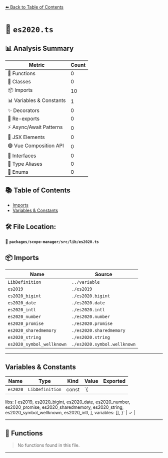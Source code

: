 [⬅️ Back to Table of Contents](../../../../index.md)

# 📄 `es2020.ts`

## 📊 Analysis Summary

| Metric | Count |
|--------|-------|
| 🔧 Functions | 0 |
| 🧱 Classes | 0 |
| 📦 Imports | 10 |
| 📊 Variables & Constants | 1 |
| ✨ Decorators | 0 |
| 🔄 Re-exports | 0 |
| ⚡ Async/Await Patterns | 0 |
| 💠 JSX Elements | 0 |
| 🟢 Vue Composition API | 0 |
| 📐 Interfaces | 0 |
| 📑 Type Aliases | 0 |
| 🎯 Enums | 0 |

## 📚 Table of Contents

- [Imports](#imports)
- [Variables & Constants](#variables-constants)

## 🛠️ File Location:
📂 **`packages/scope-manager/src/lib/es2020.ts`**

## 📦 Imports

| Name | Source |
|------|--------|
| `LibDefinition` | `../variable` |
| `es2019` | `./es2019` |
| `es2020_bigint` | `./es2020.bigint` |
| `es2020_date` | `./es2020.date` |
| `es2020_intl` | `./es2020.intl` |
| `es2020_number` | `./es2020.number` |
| `es2020_promise` | `./es2020.promise` |
| `es2020_sharedmemory` | `./es2020.sharedmemory` |
| `es2020_string` | `./es2020.string` |
| `es2020_symbol_wellknown` | `./es2020.symbol.wellknown` |


---

## Variables & Constants

| Name | Type | Kind | Value | Exported |
|------|------|------|-------|----------|
| `es2020` | `LibDefinition` | const | `{
  libs: [
    es2019,
    es2020_bigint,
    es2020_date,
    es2020_number,
    es2020_promise,
    es2020_sharedmemory,
    es2020_string,
    es2020_symbol_wellknown,
    es2020_intl,
  ],
  variables: [],
}` | ✓ |


---

## 🔧 Functions

> No functions found in this file.


---